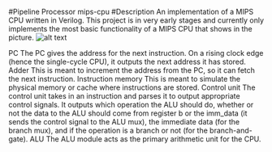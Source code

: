 #Pipeline Processor 
mips-cpu
#Description
An implementation of a MIPS CPU written in Verilog. This project is in very early stages and currently only implements the most basic functionality of a MIPS CPU that shows in the picture.
![alt text](http://s8.picofile.com/file/8347470976/pipeline.png)

PC The PC gives the address for the next instruction. On a rising clock edge (hence the single-cycle CPU), it outputs the next address it has stored. 
Adder This is meant to increment the address from the PC, so it can fetch the next instruction.
Instruction memory This is meant to simulate the physical memory or cache where instructions are stored. 
Control unit The control unit takes in an instruction and parses it to output appropriate control signals. It outputs which operation the ALU should do, whether or not the data to the ALU should come from register b or the imm_data (it sends the control signal to the ALU mux), the immediate data (for the branch mux), and if the operation is a branch or not (for the branch-and-gate).
ALU The ALU module acts as the primary arithmetic unit for the CPU.
